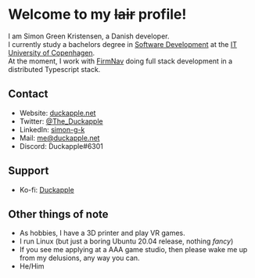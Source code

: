 # Welcome to my ~~lair~~ profile!

I am Simon Green Kristensen, a Danish developer.  
I currently study a bachelors degree in [Software Development](https://en.itu.dk/programmes/bsc-programmes/software-development) at the [IT University of Copenhagen](https://en.itu.dk).  
At the moment, I work with [FirmNav](https://firmnav.com) doing full stack development in a distributed Typescript stack.

## Contact
 * Website: [duckapple.net](https://duckapple.net)
 * Twitter: [@The_Duckapple](https://twitter.com/The_Duckapple)
 * LinkedIn: [simon-g-k](https://www.linkedin.com/in/simon-g-k/)
 * Mail: [me@duckapple.net](mailto:me@duckapple.net)
 * Discord: Duckapple#6301
 
## Support
 * Ko-fi: [Duckapple](https://ko-fi.com/duckapple)

## Other things of note
 * As hobbies, I have a 3D printer and play VR games.
 * I run Linux (but just a boring Ubuntu 20.04 release, nothing *fancy*)
 * If you see me applying at a AAA game studio, then please wake me up from my delusions, any way you can.
 * He/Him
 

<!--
**Duckapple/Duckapple** is a ✨ _special_ ✨ repository because its `README.md` (this file) appears on your GitHub profile.

Here are some ideas to get you started:

- 🔭 I’m currently working on ...
- 🌱 I’m currently learning ...
- 👯 I’m looking to collaborate on ...
- 🤔 I’m looking for help with ...
- 💬 Ask me about ...
- 📫 How to reach me: ...
- 😄 Pronouns: ...
- ⚡ Fun fact: ...
-->
